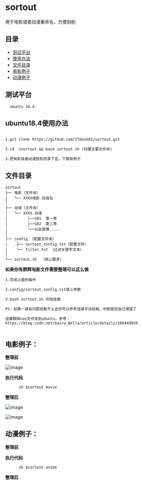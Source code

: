 # sortout
用于电影或者动漫重命名，方便刮削

## 目录
* [测试平台](#测试平台)
* [使用办法](#使用办法)
* [文件目录](#文件目录)
* [电影例子](#电影例子)
* [动漫例子](#动漫例子)

## 测试平台
      
      ubuntu 18.4

## ubuntu18.4使用办法
```

1.git clone https://github.com/ITdesk01/sortout.git

2.cd  sourtout && bash sortout.sh (创建主要文件夹)

3.把电影或者动漫放到目录下去，下面有例子

```

## 文件目录
```
sortout
├── 电影（文件夹）
│   └── XXXX电影.后缀名
│
├── 动漫（文件夹）
│   └── XXXX.动漫
│         ├──S01  第一季
│         ├──S02  第二季
│         └──以此类推.....
│
├── config （配置文件夹）
|    ├── sortout_config.txt（配置文件）
│    └── filter.txt （过滤关键字文本）
│         
└── sortout.sh  （核心脚本）
```

**如果你有群辉电影文件需要整理可以这么做**
```
1.完成上面的操作

2.config/sortout_config.txt填上参数

3.bash sortout.sh 开始挂载

PS：如果一直有问题挂载不上去你可以参考连接手动挂载，判断是否自己填错了

挂载群辉nas文件夹到ubuntu，参考：https://blog.csdn.net/bairw_Bella/article/details/108449039


```



## 电影例子：
**整理前**

![image](https://user-images.githubusercontent.com/38835844/113305148-51cef700-9335-11eb-9a16-cceb7b36ceca.png)


**执行代码**
```
      sh $sortout movie
```
**整理后**

![image](https://user-images.githubusercontent.com/38835844/113305719-e5a0c300-9335-11eb-96c0-a60b3b2e9bf6.png)


![image](https://user-images.githubusercontent.com/38835844/113305888-1254da80-9336-11eb-99b5-6646321f8a8e.png)



## 动漫例子：
**整理前**



**执行代码**
```
      sh $sortout anime
```
**整理后**






